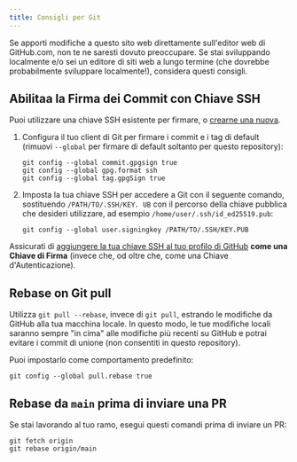 ```yaml
---
title: Consigli per Git
---
```


Se apporti modifiche a questo sito web direttamente sull'editor web di GitHub.com, non te ne saresti dovuto preoccupare. Se stai sviluppando localmente e/o sei un editore di siti web a lungo termine (che dovrebbe probabilmente sviluppare localmente!), considera questi consigli.

## Abilitaa la Firma dei Commit con Chiave SSH

Puoi utilizzare una chiave SSH esistente per firmare, o [crearne una nuova](https://docs.github.com/en/authentication/connecting-to-github-with-ssh/generating-a-new-ssh-key-and-adding-it-to-the-ssh-agent).

1. Configura il tuo client di Git per firmare i commit e i tag di default (rimuovi `--global` per firmare di default soltanto per questo repository):
   ```
   git config --global commit.gpgsign true
   git config --global gpg.format ssh
   git config --global tag.gpgSign true
   ```
2. Imposta la tua chiave SSH per accedere a Git con il seguente comando, sostituendo `/PATH/TO/.SSH/KEY. UB` con il percorso della chiave pubblica che desideri utilizzare, ad esempio `/home/user/.ssh/id_ed25519.pub`:
   ```
   git config --global user.signingkey /PATH/TO/.SSH/KEY.PUB
   ```

Assicurati di [aggiungere la tua chiave SSH al tuo profilo di GitHub](https://docs.github.com/en/authentication/connecting-to-github-with-ssh/adding-a-new-ssh-key-to-your-github-account#adding-a-new-ssh-key-to-your-account) **come una Chiave di Firma** (invece che, od oltre che, come una Chiave d'Autenticazione).

## Rebase on Git pull

Utilizza `git pull --rebase`, invece di `git pull`, estrando le modifiche da GitHub alla tua macchina locale. In questo modo, le tue modifiche locali saranno sempre "in cima" alle modifiche più recenti su GitHub e potrai evitare i commit di unione (non consentiti in questo repository).

Puoi impostarlo come comportamento predefinito:

```
git config --global pull.rebase true
```

## Rebase da `main` prima di inviare una PR

Se stai lavorando al tuo ramo, esegui questi comandi prima di inviare un PR:

```
git fetch origin
git rebase origin/main
```
